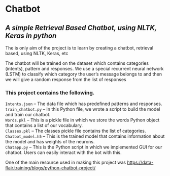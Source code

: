 # Chatbot
## *A simple Retrieval Based Chatbot, using NLTK, Keras in python*

The is only aim of the project is to learn by creating a chatbot, retrieval based, using NLTK, Keras, etc

The chatbot will be trained on the dataset which contains categories (intents), pattern and responses.
We use a special recurrent neural network (LSTM) to classify which category the user’s message belongs to 
and then we will give a random response from the list of responses

### This project contains the following.
`Intents.json` – The data file which has predefined patterns and responses. <br>
`train_chatbot.py` – In this Python file, we wrote a script to build the model and train our chatbot. <br>
`Words.pkl` – This is a pickle file in which we store the words Python object that contains a list of our vocabulary.<br>
`Classes.pkl` – The classes pickle file contains the list of categories.<br>
`Chatbot_model.h5` – This is the trained model that contains information about the model and has weights of the neurons.<br>
`Chatapp.py` – This is the Python script in which we implemented GUI for our chatbot. Users can easily interact with the bot with this.<br>

One of the main resource used in making this project was https://data-flair.training/blogs/python-chatbot-project/
